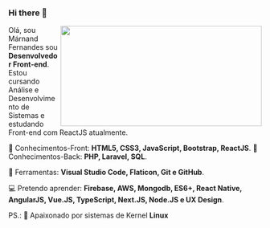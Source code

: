 ### Hi there 👋
  <img align="right" width="400" height="200" src="https://lukaszadam.com/assets/downloads/hero-illustration.svg">
  
Olá, sou Márnand Fernandes sou **Desenvolvedor Front-end**. 
Estou cursando Análise e Desenvolvimento de Sistemas 
e estudando Front-end com ReactJS atualmente.

🚀 Conhecimentos-Front: **HTML5, CSS3, JavaScript, Bootstrap, ReactJS**.
🚀 Conhecimentos-Back: **PHP, Laravel, SQL**.

:briefcase: Ferramentas: **Visual Studio Code, Flaticon, Git e GitHub**.

:computer: Pretendo aprender: **Firebase, AWS, Mongodb, ES6+, React Native, AngularJS, Vue.JS, TypeScript, Next.JS, Node.JS e UX Design**.

PS.: :penguin: Apaixonado por sistemas de Kernel **Linux**

<!--
💌 Caso você queira realizar um projeto comigo (ou jogar conversa fora), não hesite em mandar-me uma mensagem: ⤵️
-->

<!--
**marnand/marnand** is a ✨ _special_ ✨ repository because its `README.md` (this file) appears on your GitHub profile.

Here are some ideas to get you started:

- 🔭 I’m currently working on ...
- 🌱 I’m currently learning ...
- 👯 I’m looking to collaborate on ...
- 🤔 I’m looking for help with ...
- 💬 Ask me about ...
- 📫 How to reach me: ...
- 😄 Pronouns: ...
- ⚡ Fun fact: ...
-->
